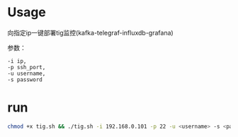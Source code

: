 # Usage

向指定ip一键部署tig监控(kafka-telegraf-influxdb-grafana)

参数：

```
-i ip,
-p ssh_port, 
-u username, 
-s password
```

# run

```sh
chmod +x tig.sh && ./tig.sh -i 192.168.0.101 -p 22 -u <username> -s <password>
```